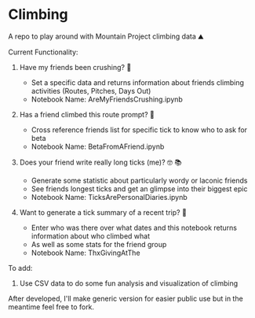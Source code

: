 # Climbing 	
A repo to play around with Mountain Project climbing data :mountain:

Current Functionality:
  1. Have my friends been crushing? :muscle:
      - Set a specific data and returns information about friends climbing activities (Routes, Pitches, Days Out)
      - Notebook Name: AreMyFriendsCrushing.ipynb 

  2. Has a friend climbed this route prompt? :monocle_face:
       - Cross reference friends list for specific tick to know who to ask for beta
       - Notebook Name: BetaFromAFriend.ipynb

         
  3. Does your friend write really long ticks (me)? :nerd_face: :books:
      - Generate some statistic about particularly wordy or laconic friends
      - See friends longest ticks and get an glimpse into their biggest epic
      - Notebook Name: TicksArePersonalDiaries.ipynb
  
  4. Want to generate a tick summary of a recent trip? :turkey:
      - Enter who was there over what dates and this notebook returns information about who climbed what
      - As well as some stats for the friend group
      - Notebook Name: ThxGivingAtThe
  
To add: 
  1. Use CSV data to do some fun analysis and visualization of climbing 

After developed, I'll make generic version for easier public use but in the meantime feel free to fork. 
